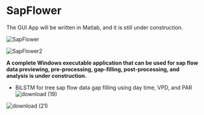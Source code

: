 # SapFlower

The GUI App will be written in Matlab, and it is still under construction.

![SapFlower](https://github.com/JiaxinWang123/SapFlower/assets/98176596/15ed876f-8e04-4599-a930-81e870693b1e)

![SapFlower2](https://github.com/JiaxinWang123/SapFlower/assets/98176596/67bb676c-7e8e-4b68-8c7d-b2a6f89e507b)




**A complete Windows executable application that can be used for sap flow data previewing, pre-processing, gap-filling, post-processing, and analysis is under construction.**

- BiLSTM for tree sap flow data gap filling using day time, VPD, and PAR
![download (19)](https://github.com/JiaxinWang123/SapFlower/assets/98176596/262d55a4-8cdb-41bd-9826-f547322f3af1)

![download (21)](https://github.com/JiaxinWang123/SapFlower/assets/98176596/9dadac84-9de8-4237-a286-0fb863d16f91)

